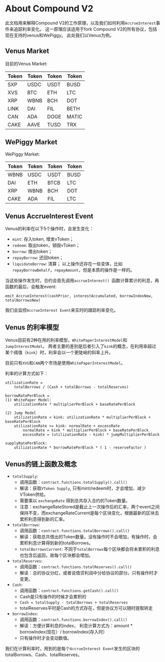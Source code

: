 # About Compound V2

此文档用来解释Compound V2的工作原理，以及我们如何利用`AccrueInterest`事件来追踪利率变化。
这一原理应该适用于fork Compound V2的所有协议，包括现在支持的venus和WePiggy。
此处我们以Venus为例。

## Venus Market
目前的Venus Market:

|Token|Token|Token|Token|
|-----|-----|-----|-----|
|SXP|USDC|USDT|BUSD|
|XVS|BTC|ETH|LTC|
|XRP|WBNB|BCH|DOT|
|LINK|DAI|FIL|BETH|
|CAN|ADA|DOGE|MATIC|
|CAKE|AAVE|TUSD|TRX|

## WePiggy Market
WePiggy Market:

|Token|Token|Token|Token|
|-----|-----|-----|-----|
|WBNB|USDC|USDT|BUSD|
|DAI|ETH|BTCB|LTC|
|XRP|WBNB|BCH|DOT|
|CAKE|ADA|FIL|LTC|

## Venus AccrueInterest Event

Venus的利率在以下5个操作时，会发生变化：
* `mint`: 存入token, 增发vToken；
* `redeem`: 取出token，销毁vToken；
* `borrow`: 借出token；
* `repayBorrow`: 还回token；
* `liquidateBorrow`: 清算；
以上操作还存在一些变体，比如`repayBorrowBehalf`，`repayAmount`，但是本质的操作是一样的。

当这些操作发生时，合约会首先调用`accrueInterest() `函数计算累计的利息，再函数的最后，会触发event:

`emit AccrueInterest(cashPrior, interestAccumulated, borrowIndexNew, totalBorrowsNew)` 

我们会监控`AccrueInterest Event`来实时的跟踪利率变化。

## Venus 的利率模型

Venus目前有2种在用的利率模型，`WhitePaperInterestModel`和`JumpInterestModel`。
两者主要的差别是后者引入了`kink`的概念，在利用率超过某个阈值（`kink`）时，利率会以一个更陡峭的斜率上升。

目前只有`XVS`和`CAN`两个市场是使用`WhitePaperInterestModel`。

利率的计算方式如下：

    utilizationRate = 
        totalBorrows / (Cash + totalBorrows - totalReserves)
    
    borrowRatePerBlock = 
    (1) WhitePaper Model:
        utilizationRate * multiplierPerBlock + baseRatePerBlock

    (2) Jump Model
        utilizationRate < kink: utilizationRate * multiplierPerBlock + baseRatePerBlock
        utilizationRate >= kink: normalRate + excessRate
            normalRate = kink * multiplierPerBlock + baseRatePerBlock
            excessRate = (utilizationRate - kink) * jumpMultiplierPerBlock

    supplyRatePerBlock:
        utilizationRate * borrowRatePerBlock * ( 1 - reserveFactor )

## Venus的链上函数及概念
* `totalSupply`:
  * 调用函数：`contract.functions.totalSupply().call()`
  * 解读：获取`VToken Supply`, 只有mint/redeem时，才会增加、减少VToken供给。
  * 需要乘以 `exchangeRate` 得到总共存入合约的Token数量。
  * 注意：exchangeRateStored是截止上一次操作后的汇率，两个event之间保持不变，而exchangeRateCurrent是每个区块变化，根据最新的区块去累积利息得到新的汇率。
* `totalBorrows`:   
  * 调用函数：`contract.functions.totalBorrows().call()`
  * 解读：获取总共借出的Token数量。没有操作时不会增加，有操作时，会累积利息计算得到新的totalBorrows。 
  * `totalBorrowsCurrent`: 不同于`totalBorrows`每个区块都会将未累积的利息也包含后返回，故每个区块都会增加。
* `totalReserves`:  
  * 调用函数：`contract.functions.totalReserves().call()`
  * 解读：总的协议分红，或者说借贷利润中分给协议的部分。只有操作时才变更。
* `Cash`: 
  * 调用函数：`contract.functions.getCash().call()`
  * Cash是只有操作的时候才会累积的 
  * `Cash = totalSupply - totalBorrows + totalReserves`
  * totalReserves平时是Cash的方式存在，但是协议方可以随时提取转走
* `borrowIndex`:
  * 调用函数：`contract.functions.borrowIndex().call()`
  * 解读：方便计算利息的index， 利息计算方式为：amount * borrowIndex(现在）/ borrowIndex(存入时）
  * 只有操作时才会变动数值。

我们在计算利率时，用到的是每个`AccrueInterest Event`发生的区块的totalBorrows、Cash、totalReserves。
